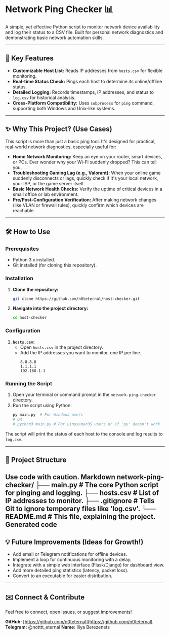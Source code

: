 # Network Ping Checker 📊

A simple, yet effective Python script to monitor network device availability and log their status to a CSV file. Built for personal network diagnostics and demonstrating basic network automation skills.

---

## 🚀 Key Features

*   **Customizable Host List:** Reads IP addresses from `hosts.csv` for flexible monitoring.
*   **Real-time Status Check:** Pings each host to determine its online/offline status.
*   **Detailed Logging:** Records timestamps, IP addresses, and status to `log.csv` for historical analysis.
*   **Cross-Platform Compatibility:** Uses `subprocess` for `ping` command, supporting both Windows and Unix-like systems.

---

## ✨ Why This Project? (Use Cases)

This script is more than just a basic ping tool. It's designed for practical, real-world network diagnostics, especially useful for:

*   **Home Network Monitoring:** Keep an eye on your router, smart devices, or PCs. Ever wonder why your Wi-Fi suddenly dropped? This can tell you.
*   **Troubleshooting Gaming Lag (e.g., Valorant):** When your online game suddenly disconnects or lags, quickly check if it's your local network, your ISP, or the game server itself.
*   **Basic Network Health Checks:** Verify the uptime of critical devices in a small office or lab environment.
*   **Pre/Post-Configuration Verification:** After making network changes (like VLAN or firewall rules), quickly confirm which devices are reachable.

---

## 🛠 How to Use

### Prerequisites

*   Python 3.x installed.
*   Git installed (for cloning this repository).

### Installation

1.  **Clone the repository:**
    ```bash
    git clone https://github.com/n0teternal/host-checker.git
    ```
2.  **Navigate into the project directory:**
    ```bash
    cd host-checker

### Configuration

1.  **`hosts.csv`:**
    *   Open `hosts.csv` in the project directory.
    *   Add the IP addresses you want to monitor, one IP per line.
        ```
        8.8.8.8
        1.1.1.1
        192.168.1.1
        ```

### Running the Script

1.  Open your terminal or command prompt in the `network-ping-checker` directory.
2.  Run the script using Python:
    ```bash
    py main.py  # For Windows users
    # OR
    # python3 main.py # For Linux/macOS users or if 'py' doesn't work
    ```

The script will print the status of each host to the console and log results to `log.csv`.

---

## 📂 Project Structure
Use code with caution.
Markdown
network-ping-checker/
├── main.py # The core Python script for pinging and logging.
├── hosts.csv # List of IP addresses to monitor.
├── .gitignore # Tells Git to ignore temporary files like 'log.csv'.
└── README.md # This file, explaining the project.
Generated code
---

## 💡 Future Improvements (Ideas for Growth!)

*   Add email or Telegram notifications for offline devices.
*   Implement a loop for continuous monitoring with a delay.
*   Integrate with a simple web interface (Flask/Django) for dashboard view.
*   Add more detailed ping statistics (latency, packet loss).
*   Convert to an executable for easier distribution.

---

## ✉️ Connect & Contribute

Feel free to connect, open issues, or suggest improvements!

**GitHub:** [https://github.com/n0teternal](https://github.com/n0teternal)
**Telegram:** @notttt_eternal
**Name:** Iliya Berezenets

